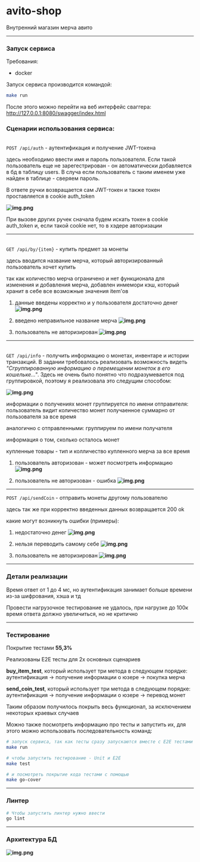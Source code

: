# avito-shop
Внутренний магазин мерча авито
___
### Запуск сервиса

Требования:
- docker

Запуск сервиса производится командой:
```bash
make run
```
После этого можно перейти на веб интерфейс сваггера:
<http://127.0.0.1:8080/swagger/index.html>

### Сценарии использования сервиса:

\
`POST /api/auth` - аутентификация и получение JWT-токена

здесь необходимо ввести имя и пароль пользователя.
Если такой пользователь еще не зарегестрирован - он автоматически добавляется в бд в таблицу users.
В случа если пользователь с таким именем уже найден в таблице - сверяем пароль.

В ответе ручки возвращается сам JWT-токен и
также токен проставляется в cookie auth_token

**![img.png](imgs/img11.png)**

При вызове других ручек сначала будем искать токен в cookie auth_token
и, если такой cookie нет, то в хэдере авторизации
___
\
`GET /api/by/{item}` - купить предмет за монеты

здесь вводится название мерча, который авторизированный пользователь хочет купить

так как количество мерча ограничено и нет функционала для изменения и добавления мерча, добавлен инмемори кэш, который хранит в себе 
все возможные значения item'ов

1. данные введены корректно и у пользователя достаточно денег
**![img.png](imgs/img.png)**



2. введено неправильное название мерча
**![img.png](imgs/img1.png)**



3. пользователь не авторизирован
   **![img.png](imgs/img3.png)**
___
\
`GET /api/info` - получить информацию о монетах, инвентаре и истории транзакций.
В задании требовалось реализовать возможность видеть _"Сгруппированную информацию о перемещении монеток в его кошельке..."_.
Здесь не очень было понятно что подразумевается под группировкой, поэтому я реализовала это следущим способом:


**![img.png](imgs/img4.png)**

информации о получениях монет группируется по имени отправителя: пользователь видит количество монет получаенное суммарно от пользователя за все время

аналогично с отправленными: группируем по имени получателя 

информация о том, сколько осталось монет

купленные товары - тип и колличество купленного мерча за все время

1. пользователь авторизован - может посмотреть информацию
**![img.png](imgs/img5.png)** 


2. пользователь не авторизован - ошибка
**![img.png](imgs/img6.png)**

___

`POST /api/sendCoin` - отправить монеты другому пользователю

здесь так же при корректно введенных данных возвращается 200 ok

какие могут возникнуть ошибки (примеры):

1. недостаточно денег
   **![img.png](imgs/img7.png)**

2. нельзя переводить самому себе
   **![img.png](imgs/img8.png)**

3. пользователь не авторизирован
   **![img.png](imgs/img9.png)**

___
### Детали реализации

Время ответ от 1 до 4 мс, но аутентификация занимает больше времени из-за шифрования, хэша и тд

Провести нагрузочное тестирование не удалось, при нагрузке до 100к время ответа должно увеличиться, но не критично 

___
### Тестирование

Покрытие тестами **55,3%**

Реализованы E2E тесты для 2х основных сценариев

**buy_item_test**, который использует три метода в следующем порядке: аутентификация -> получение информации о юзере -> покупка мерча

**send_coin_test**, который использует три метода в следующем порядке: аутентификация -> получение информации о юзере -> перевод монет

Таким образом получилось покрыть весь функционал, за исключением некоторых краевых случаев

Можно также посмотреть информацию про тесты и запустить их, для этого можно использовать последовательность команд:

```bash
# запуск сервиса, так как тесты сразу запускаются вместе с Е2Е тестами
make run

# чтобы запустить тестирование - Unit и E2E
make test

# и посмотреть покрытие кода тестами с помощью 
make go-cover
```

___
### Линтер

```bash
# Чтобы запустить линтер нужно ввести
go lint
```
___
### Архитектура БД

**![img.png](imgs/img10.png)**

